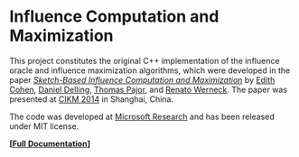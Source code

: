 # Influence Computation and Maximization

This project constitutes the original C++ implementation of the influence oracle and influence maximization algorithms, which were developed in the paper _[Sketch-Based Influence Computation and Maximization](http://dl.acm.org/citation.cfm?id=2662077)_ by [Edith Cohen](http://www.cohenwang.com/edith/), [Daniel Delling](http://danieldelling.com/), [Thomas Pajor](http://tpajor.com/), and [Renato Werneck](http://www.cs.princeton.edu/~rwerneck/). The paper was presented at [CIKM 2014](http://cikm2014.fudan.edu.cn/) in Shanghai, China.

The code was developed at [Microsoft Research](http://research.microsoft.com) and has been released under MIT license.

**\[[Full Documentation](http://tpajor.com/projects/skim/)\]**